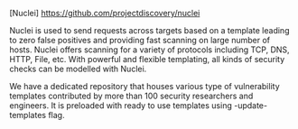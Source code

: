 [Nuclei] https://github.com/projectdiscovery/nuclei

Nuclei is used to send requests across targets based on a template leading to zero false positives and providing fast scanning on large number of hosts. Nuclei offers scanning for a variety of protocols including TCP, DNS, HTTP, File, etc. With powerful and flexible templating, all kinds of security checks can be modelled with Nuclei.

We have a dedicated repository that houses various type of vulnerability templates contributed by more than 100 security researchers and engineers. It is preloaded with ready to use templates using -update-templates flag.
